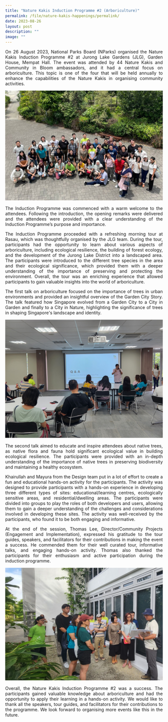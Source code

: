 ```yaml
---
title: "Nature Kakis Induction Programme #2 (Arboriculture)"
permalink: /file/nature-kakis-happenings/permalink/
date: 2023-08-26
layout: post
description: ""
image: ""
---
```

<section><p align="justify">On 26 August 2023, National Parks Board (NParks) organised the Nature Kakis Induction Programme #2 at Jurong Lake Gardens (JLG), Garden House, Mempat Hall. The event was attended by 44 Nature Kakis and Community in Bloom ambassadors, and it had a central focus on arboriculture. This topic is one of the four that will be held annually to enhance the capabilities of the Nature Kakis in organising community activities. </p> 

<img src="/images/Group%20photos%20and%20Networking/group26n23ind.PNG">	
	
<p align="justify">The Induction Programme was commenced with a warm welcome to the attendees. Following the introduction, the opening remarks were delivered and the attendees were provided with a clear understanding of the Induction Programme’s purpose and importance. </p>
	
<p align="justify">The Induction Programme proceeded with a refreshing morning tour at Rasau, which was thoughtfully organised by the JLG team. During the tour, participants had the opportunity to learn about various aspects of arboriculture, including ecological resilience, the building of forest ecology, and the development of the Jurong Lake District into a landscaped area. The participants were introduced to the different tree species in the area and their ecological significance, which provided them with a deeper understanding of the importance of preserving and protecting the environment. Overall, the tour was an enriching experience that allowed participants to gain valuable insights into the world of arboriculture.</p>

<p align="justify">The first talk on arboriculture focused on the importance of trees in urban environments and provided an insightful overview of the Garden City Story. The talk featured how Singapore evolved from a Garden City to a City in Garden and finally to a City in Nature, highlighting the significance of trees in shaping Singapore's landscape and identity.</p>
	
<img src="/images/Group%20photos%20and%20Networking/tsp%20nk%20induction%20260823%202.jpg">	
<p align="justify">The second talk aimed to educate and inspire attendees about native trees, as native flora and fauna hold significant ecological value in building ecological resilience. The participants were provided with an in-depth understanding of the importance of native trees in preserving biodiversity and maintaining a healthy ecosystem.</p>
	
<p align="justify">Khairullah and Mayura from the Design team put in a lot of effort to create a fun and educational hands-on activity for the participants. The activity was designed to provide participants with a hands-on experience in developing three different types of sites: educational/learning centres, ecologically sensitive areas, and residential/dwelling areas. The participants were divided into groups to play the roles of both developers and users, allowing them to gain a deeper understanding of the challenges and considerations involved in developing these sites. The activity was well-received by the participants, who found it to be both engaging and informative.</p>

<p align="justify">At the end of the session, Thomas Lee, Director/Community Projects (Engagement and Implementation), expressed his gratitude to the tour guides, speakers, and facilitators for their contributions in making the event a success. He commended them for their well curated tour, informative talks, and engaging hands-on activity. Thomas also thanked the participants for their enthusiasm and active participation during the induction programme.</p> 

<img src="/images/Group%20photos%20and%20Networking/group26n23ind1.PNG">
	
<p align="justify">Overall, the Nature Kakis Induction Programme #2 was a success. The participants gained valuable knowledge about arboriculture and had the opportunity to apply their learning in a hands-on activity. We would like to thank all the speakers, tour guides, and facilitators for their contributions to the programme. We look forward to organising more events like this in the future.</p></section>